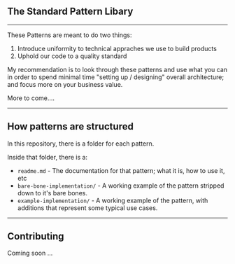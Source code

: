 ## The Standard Pattern Libary

----

These Patterns are meant to do two things:

1. Introduce uniformity to technical appraches we use to build products
2. Uphold our code to a quality standard

My recommendation is to look through these patterns and use what you can in order to spend minimal time "setting up /  designing" overall architecture; and focus more on your business value.

More to come....

----

## How patterns are structured

In this repository, there is a folder for each pattern.

Inside that folder, there is a:
- `readme.md` - The documentation for that pattern; what it is, how to use it, etc
- `bare-bone-implementation/` - A working example of the pattern stripped down to it's bare bones.
- `example-implementation/` - A working example of the pattern, with additions that represent some typical use cases.

----

## Contributing

Coming soon ...